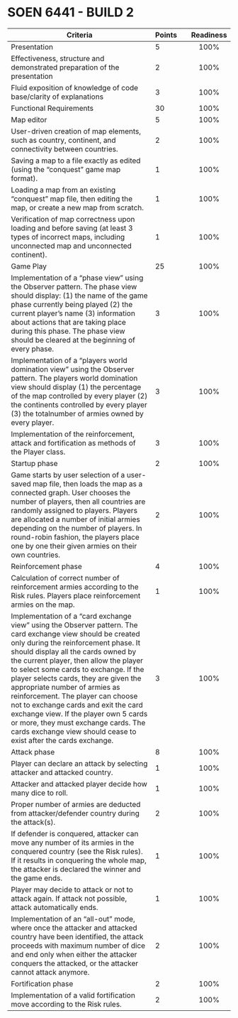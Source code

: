 # SOEN 6441 - BUILD 2
| Criteria      |Points         |     | Readiness     |
| ------------- |:-------------|:-------------:|:-------------:|
|Presentation |5||100%|
|Effectiveness, structure and demonstrated preparation of the presentation |2||100%|
|Fluid exposition of knowledge of code base/clarity of explanations |3||100%|
|Functional Requirements |30||100%|
|Map editor |5||100%|
|User-driven creation of map elements, such as country, continent, and connectivity between countries. |2||100%|
|Saving a map to a file exactly as edited (using the “conquest” game map format). |1||100%|
|Loading a map from an existing “conquest” map file, then editing the map, or create a new map from scratch. |1||100%|
|Verification of map correctness upon loading and before saving (at least 3 types of incorrect maps, including unconnected map and unconnected continent). |1||100%|
|Game Play |25||100%|
|Implementation of a “phase view” using the Observer pattern. The phase view should display: (1) the name of the game phase currently being played (2) the current player’s name (3) information about actions that are taking place during this phase. The phase view should be cleared at the beginning of every phase.|3||100%|
|Implementation of a “players world domination view” using the Observer pattern. The players world domination view should display (1) the percentage of the map controlled by every player (2) the continents controlled by every player (3) the totalnumber of armies owned by every player.|3||100%|
|Implementation of the reinforcement, attack and fortification as methods of the Player class. |3||100%|
|Startup phase |2||100%|
|Game starts by user selection of a user-saved map file, then loads the map as a connected graph. User chooses the number of players, then all countries are randomly assigned to players. Players are allocated a number of initial armies depending on the number of players. In round-robin fashion, the players place one by one their given armies on their own countries.|2||100%|
|Reinforcement phase |4||100%|
|Calculation of correct number of reinforcement armies according to the Risk rules. Players place reinforcement armies on the map.|1||100%|
|Implementation of a “card exchange view” using the Observer pattern. The card exchange view should be created only during the reinforcement phase. It should display all the cards owned by the current player, then allow the player to select some cards to exchange. If the player selects cards, they are given the appropriate number of armies as reinforcement. The player can choose not to exchange cards and exit the card exchange view. If the player own 5 cards or more, they must exchange cards. The cards exchange view should cease to exist after the cards exchange.|3||100%|
|Attack phase |8||100%|
|Player can declare an attack by selecting attacker and attacked country. |1||100%|
|Attacker and attacked player decide how many dice to roll. |1||100%|
|Proper number of armies are deducted from attacker/defender country during the attack(s). |2||100%|
|If defender is conquered, attacker can move any number of its armies in the conquered country (see the Risk rules). If it results in conquering the whole map, the attacker is declared the winner and the game ends. |1||100%|
|Player may decide to attack or not to attack again. If attack not possible, attack automatically ends. |1||100%|
|Implementation of an “all-out” mode, where once the attacker and attacked country have been identified, the attack proceeds with maximum number of dice and end only when either the attacker conquers the attacked, or the attacker cannot attack anymore.|2||100%|
|Fortification phase |2||100%|
|Implementation of a valid fortification move according to the Risk rules. |2||100%|
